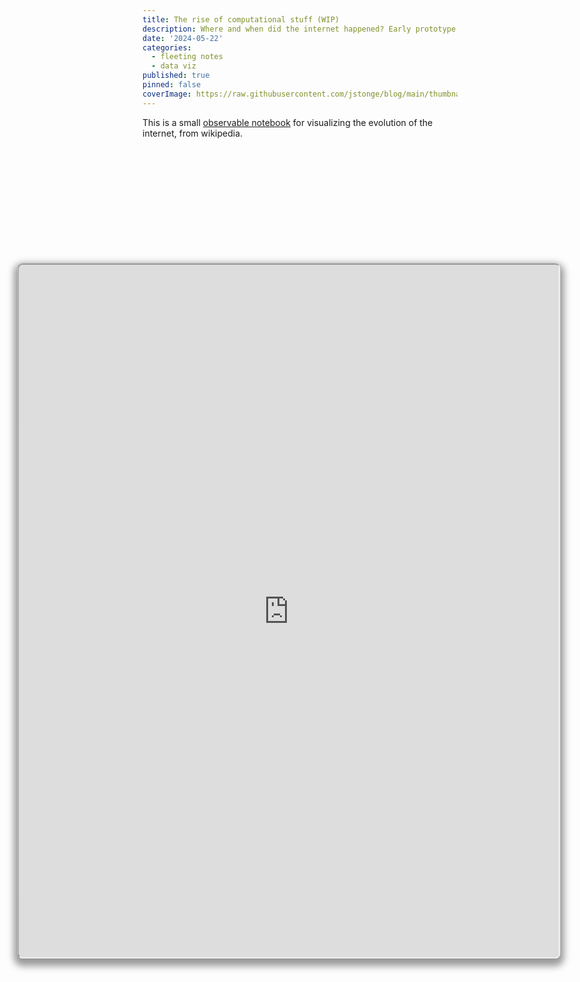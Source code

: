 ```yaml
---
title: The rise of computational stuff (WIP)
description: Where and when did the internet happened? Early prototype using observable' `plot.Geo`.
date: '2024-05-22'
categories:
  - fleeting notes
  - data viz
published: true
pinned: false
coverImage: https://raw.githubusercontent.com/jstonge/blog/main/thumbnails/stories/rise-internet.webp
---
```


This is a small [observable notebook](https://observablehq.com/@jstonge/the-spread-of-computational-thinking) for visualizing the evolution of the internet, from wikipedia. 

<div class="container" style="margin-top: 5vh;"> 
<iframe
  class="responsive-iframe" 
  title="internet history"
  src="https://observablehq.com/embed/@jstonge/the-spread-of-computational-thinking@latest?cell=*">
</iframe>
</div>


<style type="text/css">

.container {
  position: relative;
  padding-bottom: 56.25%; /* 16:9 */
  padding-top: 25px;
  height: 800px;
  width: 90vw;
  max-width: 1200px;
  margin: auto;
}

.responsive-iframe {
  position: absolute;
  top: 0;
  left: 0;
  width: 100%;
  height: 100%;
  border-radius: 8px;
  transform: translateX(-23%);
  box-shadow: 0 0 0 0.75px rgba(128, 128, 128, 0.2), 0 6px 12px 6px rgba(0, 0, 0, 0.4);
}
</style>
